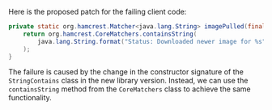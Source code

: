 Here is the proposed patch for the failing client code:
```java
private static org.hamcrest.Matcher<java.lang.String> imagePulled(final java.lang.String image) {
    return org.hamcrest.CoreMatchers.containsString(
        java.lang.String.format("Status: Downloaded newer image for %s", image)
    );
}
```
The failure is caused by the change in the constructor signature of the `StringContains` class in the new library version. Instead, we can use the `containsString` method from the `CoreMatchers` class to achieve the same functionality.